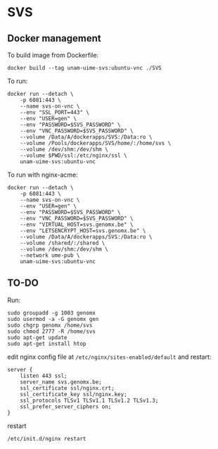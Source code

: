 # SVS

## Docker management

To build image from Dockerfile:

    docker build --tag unam-uime-svs:ubuntu-vnc ./SVS

To run:

    docker run --detach \
        -p 6081:443 \
        --name svs-on-vnc \
        --env "SSL_PORT=443" \
        --env "USER=gen" \
        --env "PASSWORD=$SVS_PASSWORD" \
        --env "VNC_PASSWORD=$SVS_PASSWORD" \
        --volume /Data/A/dockerapps/SVS:/Data:ro \
        --volume /Pools/dockerapps/SVS/home/:/home/svs \
        --volume /dev/shm:/dev/shm \
        --volume $PWD/ssl:/etc/nginx/ssl \
        unam-uime-svs:ubuntu-vnc

To run with nginx-acme:

    docker run --detach \
        -p 6081:443 \
        --name svs-on-vnc \
        --env "USER=gen" \
        --env "PASSWORD=$SVS_PASSWORD" \
        --env "VNC_PASSWORD=$SVS_PASSWORD" \
        --env "VIRTUAL_HOST=svs.genomx.be" \
        --env "LETSENCRYPT_HOST=svs.genomx.be" \
        --volume /Data/A/dockerapps/SVS:/Data:ro \
        --volume /shared/:/shared \
        --volume /dev/shm:/dev/shm \
        --network ume-pub \
        unam-uime-svs:ubuntu-vnc
## TO-DO

Run:

    sudo groupadd -g 1003 genomx
    sudo usermod -a -G genomx gen
    sudo chgrp genomx /home/svs
    sudo chmod 2777 -R /home/svs
    sudo apt-get update
    sudo apt-get install htop

edit nginx config file at `/etc/nginx/sites-enabled/default` and restart:

    server {
        listen 443 ssl;
        server_name svs.genomx.be;
        ssl_certificate ssl/nginx.crt;
        ssl_certificate_key ssl/nginx.key;
        ssl_protocols TLSv1 TLSv1.1 TLSv1.2 TLSv1.3;
        ssl_prefer_server_ciphers on;
    }

restart

    /etc/init.d/nginx restart
